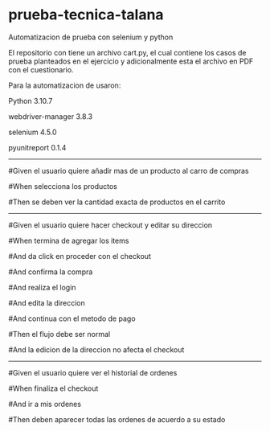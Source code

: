 # prueba-tecnica-talana
Automatizacion de prueba con selenium y python

El repositorio con tiene un archivo cart.py, el cual contiene los casos de prueba planteados en el ejercicio y adicionalmente esta el archivo en PDF con el cuestionario.

Para la automatizacion de usaron:

Python 3.10.7

webdriver-manager 3.8.3

selenium 4.5.0

pyunitreport 0.1.4


*************************************************************************

   #Given el usuario quiere añadir mas de un producto al carro de compras
   
   #When selecciona los productos
   
   #Then se deben ver la cantidad exacta de productos en el carrito
   **************************************************************
   
   #Given el usuario quiere hacer checkout y editar su direccion
   
   #When termina de agregar los items
   
   #And da click en proceder con el checkout
   
   #And confirma la compra
   
   #And realiza el login
   
   #And edita la direccion
   
   #And continua con el metodo de pago
   
   #Then el flujo debe ser normal
   
   #And la edicion de la direccion no afecta el checkout
   *****************************************************
   
   #Given el usuario quiere ver el historial de ordenes
   
   #When finaliza el checkout
   
   #And ir a mis ordenes
   
   #Then deben aparecer todas las ordenes de acuerdo a su estado
